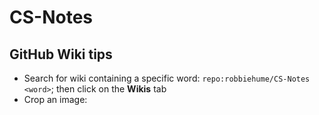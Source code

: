 # CS-Notes


## GitHub Wiki tips
* Search for wiki containing a specific word: `repo:robbiehume/CS-Notes <word>`; then click on the **Wikis** tab
* Crop an image: 
